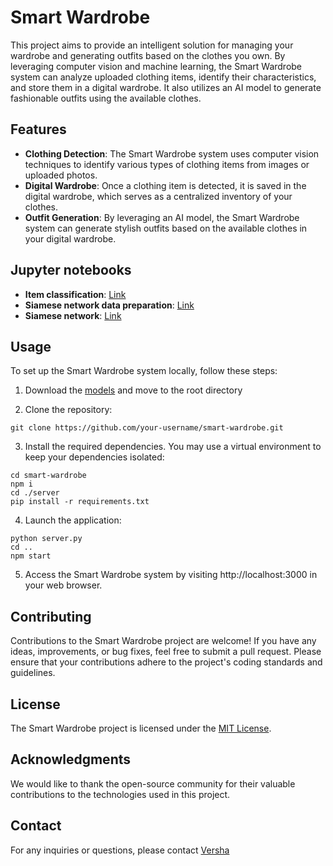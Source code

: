 # Smart Wardrobe
This project aims to provide an intelligent solution for managing your wardrobe and generating outfits based on the clothes you own. By leveraging computer vision and machine learning, the Smart Wardrobe system can analyze uploaded clothing items, identify their characteristics, and store them in a digital wardrobe. It also utilizes an AI model to generate fashionable outfits using the available clothes.

## Features
* **Clothing Detection**: The Smart Wardrobe system uses computer vision techniques to identify various types of clothing items from images or uploaded photos.
* **Digital Wardrobe**: Once a clothing item is detected, it is saved in the digital wardrobe, which serves as a centralized inventory of your clothes.
* **Outfit Generation**: By leveraging an AI model, the Smart Wardrobe system can generate stylish outfits based on the available clothes in your digital wardrobe.

## Jupyter notebooks
* **Item classification**: [Link](https://colab.research.google.com/drive/1rBoMSQz3JSipRs9IQRFEHFFgR_rb_uhx?usp=sharing)
*  **Siamese network data preparation**: [Link](https://colab.research.google.com/drive/1VG9TsyyLwghVEmNTNt2e0lSv1n6BZhT6?usp=share_link)
*  **Siamese network**: [Link](https://colab.research.google.com/drive/1suMfgb-5VG7dK852z-YcrP5ZYUHPKYlB?usp=sharing)

## Usage

To set up the Smart Wardrobe system locally, follow these steps:

1. Download the [models](https://drive.google.com/file/d/1iR8BF3As2roXZdprnVHAXmc3TuRHzq18/view?usp=share_link) and move to the root directory

2. Clone the repository:
```
git clone https://github.com/your-username/smart-wardrobe.git
```
3. Install the required dependencies. You may use a virtual environment to keep your dependencies isolated:
```
cd smart-wardrobe
npm i
cd ./server
pip install -r requirements.txt
```
4. Launch the application:
```
python server.py
cd ..
npm start
```
5. Access the Smart Wardrobe system by visiting http://localhost:3000 in your web browser.



## Contributing
Contributions to the Smart Wardrobe project are welcome! If you have any ideas, improvements, or bug fixes, feel free to submit a pull request. Please ensure that your contributions adhere to the project's coding standards and guidelines.

## License
The Smart Wardrobe project is licensed under the [MIT License](LICENSE "target=_new").

## Acknowledgments
We would like to thank the open-source community for their valuable contributions to the technologies used in this project.

## Contact
For any inquiries or questions, please contact [Versha](https://github.com/Versha22 "target=_new")
